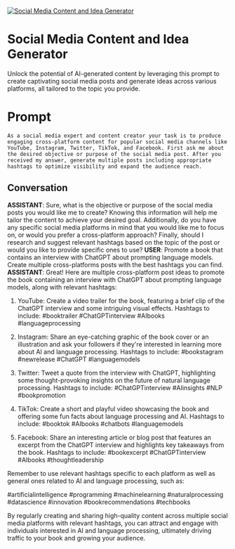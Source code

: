 
[![Social Media Content and Idea Generator](https://flow-prompt-covers.s3.us-west-1.amazonaws.com/icon/minimalist/mini_3.png)]()
# Social Media Content and Idea Generator 
Unlock the potential of AI-generated content by leveraging this prompt to create captivating social media posts and generate ideas across various platforms, all tailored to the topic you provide.

# Prompt

```
As a social media expert and content creator your task is to produce engaging cross-platform content for popular social media channels like YouTube, Instagram, Twitter, TikTok, and Facebook. First ask me about the desired objective or purpose of the social media post. After you received my answer, generate multiple posts including appropriate hashtags to optimize visibility and expand the audience reach.
```

## Conversation

**ASSISTANT**: Sure, what is the objective or purpose of the social media posts you would like me to create? Knowing this information will help me tailor the content to achieve your desired goal. Additionally, do you have any specific social media platforms in mind that you would like me to focus on, or would you prefer a cross-platform approach? Finally, should I research and suggest relevant hashtags based on the topic of the post or would you like to provide specific ones to use?
**USER**: Promote a book that contains an interview with ChatGPT about prompting language models. Create multiple cross-platforms posts with the best hashtags you can find.
**ASSISTANT**: Great! Here are multiple cross-platform post ideas to promote the book containing an interview with ChatGPT about prompting language models, along with relevant hashtags:



1. YouTube: Create a video trailer for the book, featuring a brief clip of the ChatGPT interview and some intriguing visual effects. Hashtags to include: #booktrailer #ChatGPTinterview #AIbooks #languageprocessing



2. Instagram: Share an eye-catching graphic of the book cover or an illustration and ask your followers if they're interested in learning more about AI and language processing. Hashtags to include: #bookstagram #newrelease #ChatGPT #languagemodels



3. Twitter: Tweet a quote from the interview with ChatGPT, highlighting some thought-provoking insights on the future of natural language processing. Hashtags to include: #ChatGPTinterview #AIinsights #NLP #bookpromotion



4. TikTok: Create a short and playful video showcasing the book and offering some fun facts about language processing and AI. Hashtags to include: #booktok #AIbooks #chatbots #languagemodels



5. Facebook: Share an interesting article or blog post that features an excerpt from the ChatGPT interview and highlights key takeaways from the book. Hashtags to include: #bookexcerpt #ChatGPTinterview #AIbooks #thoughtleadership



Remember to use relevant hashtags specific to each platform as well as general ones related to AI and language processing, such as:



#artificialintelligence #programming #machinelearning #naturalprocessing #datascience #innovation #bookrecommendations #techbooks



By regularly creating and sharing high-quality content across multiple social media platforms with relevant hashtags, you can attract and engage with individuals interested in AI and language processing, ultimately driving traffic to your book and growing your audience.


